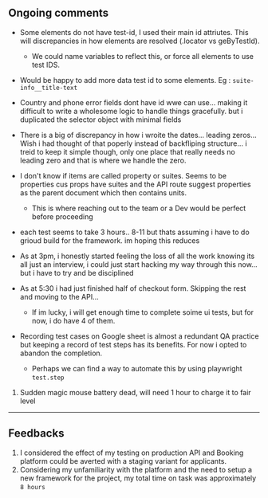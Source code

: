 ## Ongoing comments

- Some elements do not have test-id, I used their main id attriutes. This will discrepancies in how elements are resolved (.locator vs geByTestId).
  - We could name variables to reflect this, or force all elements to use test IDS.
- Would be happy to add more data test id to some elements. Eg : `suite-info__title-text`
- Country and phone error fields dont have id wwe can use... making it difficult to write a wholesome logic to handle things gracefully. but i duplicated the selector object with minimal fields
- There is a big of discrepancy in how i wroite the dates... leading zeros... Wish i had thought of that poperly instead of backfliping structure... i treid to keep it simple though, only one place that really needs no leading zero and that is where we handle the zero.

- I don't know if items are called property or suites. Seems to be properties cus props have suites and the API route suggest properties as the parent document which then contains units.
  - This is where reaching out to the team or a Dev would be perfect before proceeding
- each test seems to take 3 hours.. 8-11 but thats assuming i have to do grioud build for the framework. im hoping this reduces
- As at 3pm, i honestly started feeling the loss of all the work knowing its all just an interview, i could just start hacking my way through this now... but i have to try and be disciplined
- As at 5:30 i had just finished half of checkout form. Skipping the rest and moving to the API...
  - If im lucky, i will get enough time to complete soime ui tests, but for now, i do have 4 of them.
- Recording test cases on Google sheet is almost a redundant QA practice but keeping a record of test steps has its benefits. For now i opted to abandon the completion.
  - Perhaps we can find a way to automate this by using playwright `test.step`

1. Sudden magic mouse battery dead, will need 1 hour to charge it to fair level

---

## Feedbacks

1.  I considered the effect of my testing on production API and Booking platform could be averted with a staging variant for applicants.
2.  Considering my unfamiliarity with the platform and the need to setup a new framework for the project, my total time on task was approximately `8 hours`
